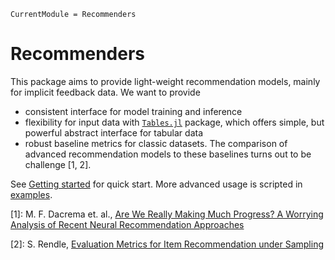 ```@meta
CurrentModule = Recommenders
```
# Recommenders

This package aims to provide light-weight recommendation models, mainly for implicit feedback data. We want to provide
- consistent interface for model training and inference
- flexibility for input data with [`Tables.jl`](https://github.com/JuliaData/Tables.jl) package, which offers simple, but powerful abstract interface for tabular data
- robust baseline metrics for classic datasets. The comparison of advanced recommendation models to these baselines turns out to be challenge [1, 2].

See [Getting started](@ref) for quick start. More advanced usage is scripted in [examples](https://github.com/yng87/Recommenders.jl/tree/master/examples).


[1]: M. F. Dacrema et. al., [Are We Really Making Much Progress? A Worrying Analysis of Recent Neural Recommendation Approaches](10.1145/3298689.3347058)

[2]: S. Rendle, [Evaluation Metrics for Item Recommendation under Sampling](http://arxiv.org/abs/1912.02263)
